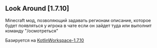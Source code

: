 ## Look Around [1.7.10]

Minecraft мод, позволяющий задавать регионам описание, которое будет появляться у игрока в чате если он зайдет туда или выполнит команду "/осмотреться"

Базируется на [KotlinWorkspace-1.7.10](https://gitlab.com/Ivasik78/kotlinworkspace-1.7.10)